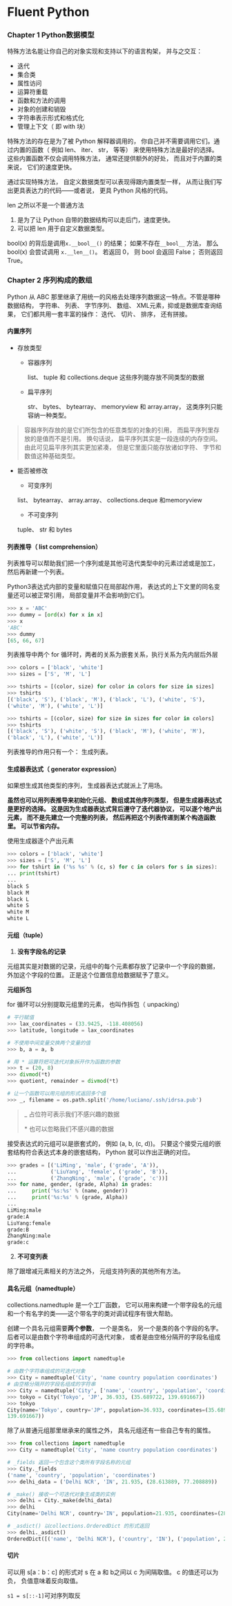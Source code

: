 # Fluent Python

### Chapter 1 Python数据模型

特殊方法名能让你自己的对象实现和支持以下的语言构架， 并与之交互：

- 迭代
- 集合类
- 属性访问
- 运算符重载
- 函数和方法的调用
- 对象的创建和销毁
- 字符串表示形式和格式化
- 管理上下文（ 即 with 块）

特殊方法的存在是为了被 Python 解释器调用的， 你自己并不需要调用它们。通过内置的函数（ 例如 len、 iter、 str， 等等） 来使用特殊方法是最好的选择。 这些内置函数不仅会调用特殊方法， 通常还提供额外的好处， 而且对于内置的类来说， 它们的速度更快。

通过实现特殊方法， 自定义数据类型可以表现得跟内置类型一样， 从而让我们写出更具表达力的代码——或者说， 更具 Python 风格的代码。

len 之所以不是一个普通方法

1. 是为了让 Python 自带的数据结构可以走后门，速度更快。
2. 可以把 len 用于自定义数据类型。

bool(x) 的背后是调用`x.__bool__()` 的结果； 如果不存在`__bool__` 方法， 那么 bool(x) 会尝试调用 `x.__len__()`。 若返回 0， 则 bool 会返回 False； 否则返回True。

### Chapter 2 序列构成的数组

Python 从 ABC 那里继承了用统一的风格去处理序列数据这一特点。不管是哪种数据结构， 字符串、 列表、 字节序列、 数组、 XML元素，抑或是数据库查询结果， 它们都共用一套丰富的操作： 迭代、 切片、 排序， 还有拼接。

#### 内置序列

- 存放类型
  - 容器序列

    list、 tuple 和 collections.deque 这些序列能存放不同类型的数据

  -  扁平序列

     str、 bytes、 bytearray、 memoryview 和 array.array， 这类序列只能容纳一种类型。

> 容器序列存放的是它们所包含的任意类型的对象的引用， 而扁平序列里存放的是值而不是引用。 换句话说， 扁平序列其实是一段连续的内存空间。 由此可见扁平序列其实更加紧凑， 但是它里面只能存放诸如字符、 字节和数值这种基础类型。

- 能否被修改

  - 可变序列

  list、 bytearray、 array.array、 collections.deque 和memoryview

  - 不可变序列

  tuple、 str 和 bytes

#### 列表推导（ list comprehension） 

列表推导可以帮助我们把一个序列或是其他可迭代类型中的元素过滤或是加工， 然后再新建一个列表。

Python3表达式内部的变量和赋值只在局部起作用， 表达式的上下文里的同名变量还可以被正常引用， 局部变量并不会影响到它们。

```python
>>> x = 'ABC'
>>> dummy = [ord(x) for x in x]
>>> x 
'ABC'
>>> dummy 
[65, 66, 67]
```

列表推导中两个 for 循环时，两者的关系为嵌套关系，执行关系为先内层后外层

```python
>>> colors = ['black', 'white']
>>> sizes = ['S', 'M', 'L']

>>> tshirts = [(color, size) for color in colors for size in sizes] 
>>> tshirts
[('black', 'S'), ('black', 'M'), ('black', 'L'), ('white', 'S'),
('white', 'M'), ('white', 'L')]

>>> tshirts = [(color, size) for size in sizes for color in colors]
>>> tshirts
[('black', 'S'), ('white', 'S'), ('black', 'M'), ('white', 'M'),
('black', 'L'), ('white', 'L')]
```

列表推导的作用只有一个： 生成列表。

#### 生成器表达式（ generator expression）

如果想生成其他类型的序列， 生成器表达式就派上了用场。

**虽然也可以用列表推导来初始化元组、 数组或其他序列类型， 但是生成器表达式是更好的选择。 这是因为生成器表达式背后遵守了迭代器协议， 可以逐个地产出元素， 而不是先建立一个完整的列表， 然后再把这个列表传递到某个构造函数里。 可以节省内存。**

使用生成器逐个产出元素

```python
>>> colors = ['black', 'white']
>>> sizes = ['S', 'M', 'L']
>>> for tshirt in ('%s %s' % (c, s) for c in colors for s in sizes): 
... print(tshirt)
...
black S
black M
black L
white S
white M
white L
```

#### 元组（tuple）

1. **没有字段名的记录**

元组其实是对数据的记录，元组中的每个元素都存放了记录中一个字段的数据， 外加这个字段的位置。 正是这个位置信息给数据赋予了意义。

**元组拆包**

for 循环可以分别提取元组里的元素， 也叫作拆包（ unpacking）

```python
# 平行赋值
>>> lax_coordinates = (33.9425, -118.408056)
>>> latitude, longitude = lax_coordinates 

# 不使用中间变量交换两个变量的值
>>> b, a = a, b

# 用 * 运算符把可迭代对象拆开作为函数的参数
>>> t = (20, 8)
>>> divmod(*t)
>>> quotient, remainder = divmod(*t)

# 让一个函数可以用元组的形式返回多个值
>>> _, filename = os.path.split('/home/luciano/.ssh/idrsa.pub')
```

> _ 占位符可表示我们不感兴趣的数据
>
> \* 也可以忽略我们不感兴趣的数据

接受表达式的元组可以是嵌套式的， 例如 (a, b, (c, d))。 只要这个接受元组的嵌套结构符合表达式本身的嵌套结构， Python 就可以作出正确的对应。

```python
>>> grades = [('LiMing', 'male', ('grade', 'A')),
...           ('LiuYang', 'female', ('grade', 'B')),
...           ('ZhangNing', 'male', ('grade', 'c'))]
>>> for name, gender, (grade, Alpha) in grades:
...     print('%s:%s' % (name, gender))
...     print('%s:%s' % (grade, Alpha))
... 
LiMing:male
grade:A
LiuYang:female
grade:B
ZhangNing:male
grade:c
```

2. **不可变列表**

除了跟增减元素相关的方法之外， 元组支持列表的其他所有方法。

#### 具名元组（namedtuple）

collections.namedtuple 是一个工厂函数， 它可以用来构建一个带字段名的元组和一个有名字的类——这个带名字的类对调试程序有很大帮助。

创建一个具名元组需要**两个参数**， 一个是类名， 另一个是类的各个字段的名字。 后者可以是由数个字符串组成的可迭代对象， 或者是由空格分隔开的字段名组成的字符串。

```python
>>> from collections import namedtuple

# 由数个字符串组成的可迭代对象
>>> City = namedtuple('City', 'name country population coordinates') 
# 由空格分隔开的字段名组成的字符串
>>> City = namedtuple('City', ['name', 'country', 'population', 'coordinates'])
>>> tokyo = City('Tokyo', 'JP', 36.933, (35.689722, 139.691667)) 
>>> tokyo
City(name='Tokyo', country='JP', population=36.933, coordinates=(35.689722,
139.691667))
```

除了从普通元组那里继承来的属性之外， 具名元组还有一些自己专有的属性。

```python
>>> from collections import namedtuple
>>> City = namedtuple('City', 'name country population coordinates')

# _fields 返回一个包含这个类所有字段名称的元组
>>> City._fields
('name', 'country', 'population', 'coordinates')
>>> delhi_data = ('Delhi NCR', 'IN', 21.935, (28.613889, 77.208889))

# _make() 接收一个可迭代对象生成类的实例 
>>> delhi = City._make(delhi_data)
>>> delhi
City(name='Delhi NCR', country='IN', population=21.935, coordinates=(28.613889, 77.208889))

# _asdict() 以collections.OrderedDict 的形式返回
>>> delhi._asdict()
OrderedDict([('name', 'Delhi NCR'), ('country', 'IN'), ('population', 21.935), ('coordinates', (28.613889, 77.208889))])
```

#### 切片

可以用 s[a：b：c] 的形式对 s 在 a 和 b之间以 c 为间隔取值。 c 的值还可以为负， 负值意味着反向取值。

`s1 = s[::-1]`可对序列取反






